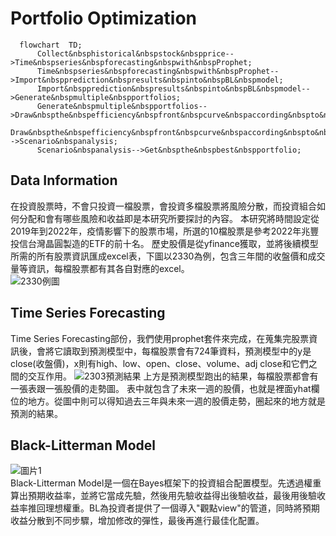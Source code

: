 # Portfolio Optimization
```mermaid
  flowchart  TD;
      Collect&nbsphistorical&nbspstock&nbspprice-->Time&nbspseries&nbspforecasting&nbspwith&nbspProphet;
      Time&nbspseries&nbspforecasting&nbspwith&nbspProphet-->Import&nbspprediction&nbspresults&nbspinto&nbspBL&nbspmodel;
      Import&nbspprediction&nbspresults&nbspinto&nbspBL&nbspmodel-->Generate&nbspmultiple&nbspportfolios;
      Generate&nbspmultiple&nbspportfolios-->Draw&nbspthe&nbspefficiency&nbspfront&nbspcurve&nbspaccording&nbspto&nbspER&nbspand&nbspp;
      Draw&nbspthe&nbspefficiency&nbspfront&nbspcurve&nbspaccording&nbspto&nbspER&nbspand&nbspp-->Scenario&nbspanalysis;
      Scenario&nbspanalysis-->Get&nbspthe&nbspbest&nbspportfolio;
```
## Data Information
在投資股票時，不會只投資一檔股票，會投資多檔股票將風險分散，而投資組合如何分配和會有哪些風險和收益即是本研究所要探討的內容。  本研究將時間設定從2019年到2022年，疫情影響下的股票市場，所選的10檔股票是參考2022年兆豐投信台灣晶圓製造的ETF的前十名。  歷史股價是從yfinance獲取，並將後續模型所需的所有股票資訊匯成excel表，下圖以2330為例，包含三年間的收盤價和成交量等資訊，每檔股票都有其各自對應的excel。  
![2330例圖](https://user-images.githubusercontent.com/117811061/209666257-01e273ce-df58-4df0-af89-ab44731d63c5.jpg)
## Time Series Forecasting
Time Series Forecasting部份，我們使用prophet套件來完成，在蒐集完股票資訊後，會將它讀取到預測模型中，每檔股票會有724筆資料，預測模型中的y是close(收盤價)，x則有high、low、open、close、volume、adj close和它們之間的交互作用。
![2303預測結果](https://user-images.githubusercontent.com/117811061/209666273-3d6ad45b-3d02-42f7-968c-635192f7dde1.jpg)
上方是預測模型跑出的結果，每檔股票都會有一張表跟一張股價的走勢圖。  表中就包含了未來一週的股價，也就是裡面yhat欄位的地方。從圖中則可以得知過去三年與未來一週的股價走勢，圈起來的地方就是預測的結果。
## Black-Litterman Model  
![圖片1](https://user-images.githubusercontent.com/117811033/209641593-aaff8abf-80db-4187-be78-cf6502adf15d.png)  
Black-Litterman Model是一個在Bayes框架下的投資組合配置模型。先透過權重算出預期收益率，並將它當成先驗，然後用先驗收益得出後驗收益，最後用後驗收益率推回理想權重。BL為投資者提供了一個導入"觀點view"的管道，同時將預期收益分散到不同步驟，增加修改的彈性，最後再進行最佳化配置。


